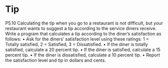 # Tip
P5.10  Calculating the tip when you go to a restaurant is not difficult, but your restaurant wants to suggest a tip according to the service diners receive. Write a program that calculates a tip according to the diner’s satisfaction as follows: • Ask for the diners’ satisfaction level using these ratings: 1 = Totally satisfied, 2 = Satisfied, 3 = Dissatisfied. • If the diner is totally satisfied, calculate a 20 percent tip. • If the diner is satisfied, calculate a 15 percent tip. • If the diner is dissatisfied, calculate a 10 percent tip. • Report the satisfaction level and tip in dollars and cents.
